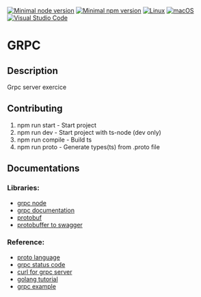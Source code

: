 [![Minimal node version](https://img.shields.io/static/v1?label=node&message=>=16.15.0&logo=node.js&color)](https://nodejs.org/about/releases/)
[![Minimal npm version](https://img.shields.io/static/v1?label=npm&message=>=8.5.5&logo=npm&color)](https://github.com/npm/cli/releases)
[![Linux](https://svgshare.com/i/Zhy.svg)](https://svgshare.com/i/Zhy.svg)
[![macOS](https://svgshare.com/i/ZjP.svg)](https://svgshare.com/i/ZjP.svg)
[![Visual Studio Code](https://img.shields.io/badge/--007ACC?logo=visual%20studio%20code&logoColor=ffffff)](https://code.visualstudio.com/)

# GRPC

## Description

Grpc server exercice

## Contributing

1. npm run start -  Start project
2. npm run dev - Start project with ts-node (dev only)
3. npm run compile - Build ts
3. npm run proto - Generate types(ts) from .proto file

## Documentations

### Libraries:

- [grpc node](https://github.com/grpc/grpc-node)
- [grpc documentation](https://grpc.github.io/grpc/node/grpc.html)
- [protobuf](https://github.com/protobufjs/protobuf.js)
- [protobuffer to swagger](https://github.com/JennieJi/protobuf2swagger)

### Reference:

- [proto language](https://developers.google.com/protocol-buffers/docs/proto3)
- [grpc status code](https://grpc.github.io/grpc/core/md_doc_statuscodes.html)
- [curl for grpc server](https://github.com/fullstorydev/grpcurl)
- [golang tutorial](https://sahansera.dev/building-grpc-server-go/)
- [grpc example](https://github.com/grpc/grpc)
